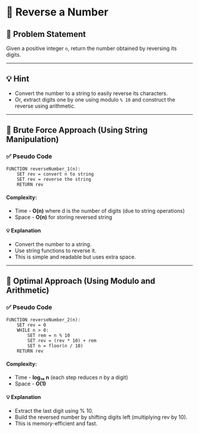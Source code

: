 # 🔄 Reverse a Number

## 🧩 Problem Statement
Given a positive integer `n`, return the number obtained by reversing its digits.

---

## 💡 Hint
- Convert the number to a string to easily reverse its characters.  
- Or, extract digits one by one using modulo `% 10` and construct the reverse using arithmetic.

---

## 🔁 Brute Force Approach (Using String Manipulation)

### ✅ Pseudo Code
```plaintext
FUNCTION reverseNumber_1(n):
    SET rev = convert n to string
    SET rev = reverse the string
    RETURN rev
```
#### Complexity:
- Time - **O(n)** where d is the number of digits (due to string operations)
- Space - **O(n)** for storing reversed string
#### 💡 Explanation
- Convert the number to a string.
- Use string functions to reverse it.
- This is simple and readable but uses extra space.

---

## 📐 Optimal Approach (Using Modulo and Arithmetic)

### ✅ Pseudo Code
```plaintext
FUNCTION reverseNumber_2(n):
    SET rev = 0
    WHILE n > 0:
        SET rem = n % 10
        SET rev = (rev * 10) + rem
        SET n = floor(n / 10)
    RETURN rev
```
#### Complexity:
- Time - **log₁₀ n** (each step reduces n by a digit)
- Space - **O(1)**
#### 💡 Explanation
- Extract the last digit using % 10.
- Build the reversed number by shifting digits left (multiplying rev by 10).
- This is memory-efficient and fast.